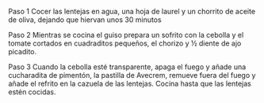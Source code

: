 Paso 1
Cocer las lentejas en agua, una hoja de laurel y un chorrito de aceite de oliva, 
dejando que hiervan unos 30 minutos

Paso 2
Mientras se cocina el guiso prepara un sofrito con la cebolla y el tomate cortados en 
cuadraditos pequeños, el chorizo y ½ diente de ajo picadito.

Paso 3
Cuando la cebolla esté transparente, apaga el fuego y añade una cucharadita de 
pimentón, la pastilla de Avecrem, remueve fuera del fuego y añade el refrito en la 
cazuela de las lentejas. Cocina hasta que las lentejas estén cocidas.
